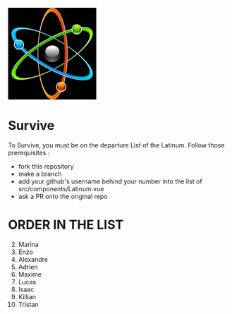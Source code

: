 ![Latinum.js Logo](./src/assets/latinum_logo_small.png)

# Survive
To Survive, you must be on the departure List of the Latinum. Follow those prerequisites :
 * fork this repository
 * make a branch
 * add your github's username behind your number into the list of src/components/Latinum.vue
 * ask a PR onto the original repo 

# ORDER IN THE LIST

 2. Marina
 3. Enzo
 4. Alexandre
 5. Adrien
 6. Maxime
 7. Lucas
 8. Isaac
 9. Killian
 10. Tristan